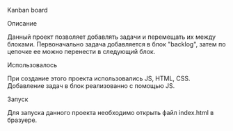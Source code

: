 Kanban board

Описание

Данный проект позволяет добавлять задачи и перемещать их между блоками. Первоначально задача добавляется в блок "backlog", затем по цепочке ее можно перенести в следующий блок.

Использовалось

При создание этого проекта использовались JS, HTML, CSS. Добавление задач в блок реализованно с помощью JS.

Запуск

Для запуска данного проекта необходимо открыть файл index.html в бразуере.